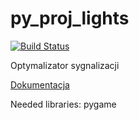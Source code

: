 # py_proj_lights
[![Build Status](https://travis-ci.org/DrimTim32/py_proj_lights.svg?branch=master)](https://travis-ci.org/DrimTim32/py_proj_lights)

Optymalizator sygnalizacji

[Dokumentacja](https://drimtim32.github.io/lights_docs/)

Needed libraries:
pygame
